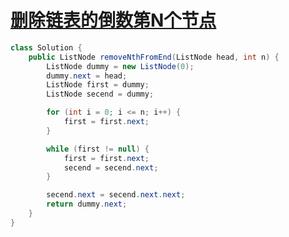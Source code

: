 # [删除链表的倒数第N个节点](https://leetcode-cn.com/problems/remove-nth-node-from-end-of-list/)

```java
class Solution {
    public ListNode removeNthFromEnd(ListNode head, int n) {
        ListNode dummy = new ListNode(0);
        dummy.next = head;
        ListNode first = dummy;
        ListNode secend = dummy;

        for (int i = 0; i <= n; i++) {
            first = first.next;
        }

        while (first != null) {
            first = first.next;
            secend = secend.next;
        }

        secend.next = secend.next.next;
        return dummy.next;
    }
}
```


